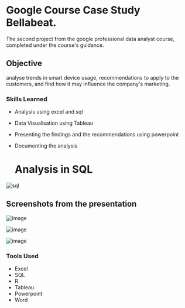 # Google Course Case Study Bellabeat.

The second project from the google professional data analyst course, completed under the course's guidance.

## Objective

analyse trends in smart device usage, recommendations to apply to the customers, and find how it may influence the company's marketing.

### Skills Learned

- Analysis using excel and sql
- Data Visualisation using Tableau
- Presenting the findings and the recommendations using powerpoint
- Documenting the analysis

  # Analysis in SQL
![sql](https://github.com/user-attachments/assets/401fe7f3-bf89-49e3-b9f6-0dc8d9aec45f)  

## Screenshots from the presentation

![image](https://github.com/SamyakJain-DS/bellabeat/assets/142383509/c7d65bee-1252-4a3a-bd22-37f6ae011b64)


![image](https://github.com/SamyakJain-DS/bellabeat/assets/142383509/e9619d1d-d64d-4f9c-b48b-aa5074e6b5ea)


![image](https://github.com/SamyakJain-DS/bellabeat/assets/142383509/2c44dee8-2798-4c0c-9b80-c4bc7e9ae30d)


### Tools Used

- Excel
- SQL
- R
- Tableau
- Powerpoint
- Word
